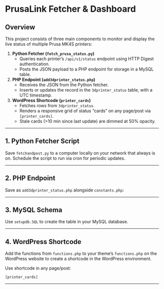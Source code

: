 # PrusaLink Fetcher & Dashboard

## Overview
This project consists of three main components to monitor and display the live status of multiple Prusa MK4S printers:

1. **Python Fetcher (`fetch_prusa_status.py`)**  
   - Queries each printer’s `/api/v1/status` endpoint using HTTP Digest authentication.  
   - Posts the JSON payload to a PHP endpoint for storage in a MySQL table.  
2. **PHP Endpoint (`add3dprinter_status.php`)**  
   - Receives the JSON from the Python fetcher.  
   - Inserts or updates the record in the `3dprinter_status` table, with a UTC timestamp.  
3. **WordPress Shortcode (`printer_cards`)**  
   - Fetches rows from `3dprinter_status`.  
   - Renders a responsive grid of status “cards” on any page/post via `[printer_cards]`.  
   - Stale cards (>10 min since last update) are dimmed at 50% opacity.

---

## 1. Python Fetcher Script

Save `fetchandpost.py` to a computer locally on your network that always is on.
Schedule the script to run via cron for periodic updates.

---

## 2. PHP Endpoint

Save as `add3dprinter_status.php` alongside `constants.php`:

---

## 3. MySQL Schema

Use `setupdb.SQL` to create the table in your MySQL database.

---

## 4. WordPress Shortcode

Add the functions from `functions.php` to your theme’s `functions.php` on the WordPress website to create a shortcode in the WordPress environment.

Use shortcode in any page/post:

```text
[printer_cards]
```

---